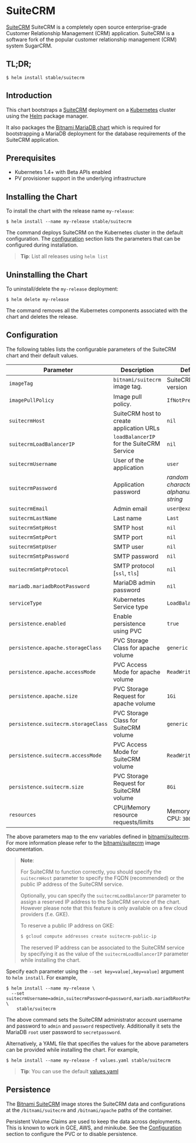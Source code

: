 # SuiteCRM

[SuiteCRM](https://www.suitecrm.com) SuiteCRM is a completely open source enterprise-grade Customer Relationship Management (CRM) application. SuiteCRM is a software fork of the popular customer relationship management (CRM) system SugarCRM.

## TL;DR;

```console
$ helm install stable/suitecrm
```

## Introduction

This chart bootstraps a [SuiteCRM](https://github.com/bitnami/bitnami-docker-suitecrm) deployment on a [Kubernetes](http://kubernetes.io) cluster using the [Helm](https://helm.sh) package manager.

It also packages the [Bitnami MariaDB chart](https://github.com/kubernetes/charts/tree/master/stable/mariadb) which is required for bootstrapping a MariaDB deployment for the database requirements of the SuiteCRM application.

## Prerequisites

- Kubernetes 1.4+ with Beta APIs enabled
- PV provisioner support in the underlying infrastructure

## Installing the Chart

To install the chart with the release name `my-release`:

```console
$ helm install --name my-release stable/suitecrm
```

The command deploys SuiteCRM on the Kubernetes cluster in the default configuration. The [configuration](#configuration) section lists the parameters that can be configured during installation.

> **Tip**: List all releases using `helm list`

## Uninstalling the Chart

To uninstall/delete the `my-release` deployment:

```console
$ helm delete my-release
```

The command removes all the Kubernetes components associated with the chart and deletes the release.

## Configuration

The following tables lists the configurable parameters of the SuiteCRM chart and their default values.

|              Parameter              |                Description                |                  Default                  |
|-------------------------------------|-------------------------------------------|-------------------------------------------|
| `imageTag`                          | `bitnami/suitecrm` image tag.             | SuiteCRM image version                    |
| `imagePullPolicy`                   | Image pull policy.                        | `IfNotPresent`                            |
| `suitecrmHost`                      | SuiteCRM host to create application URLs  | `nil`                                     |
| `suitecrmLoadBalancerIP`            | `loadBalancerIP` for the SuiteCRM Service | `nil`                                     |
| `suitecrmUsername`                  | User of the application                   | `user`                                    |
| `suitecrmPassword`                  | Application password                      | _random 10 character alphanumeric string_ |
| `suitecrmEmail`                     | Admin email                               | `user@example.com`                        |
| `suitecrmLastName`                  | Last name                                 | `Last`                                    |
| `suitecrmSmtpHost`                  | SMTP host                                 | `nil`                                     |
| `suitecrmSmtpPort`                  | SMTP port                                 | `nil`                                     |
| `suitecrmSmtpUser`                  | SMTP user                                 | `nil`                                     |
| `suitecrmSmtpPassword`              | SMTP password                             | `nil`                                     |
| `suitecrmSmtpProtocol`              | SMTP protocol [`ssl`, `tls`]              | `nil`                                     |
| `mariadb.mariadbRootPassword`       | MariaDB admin password                    | `nil`                                     |
| `serviceType`                       | Kubernetes Service type                   | `LoadBalancer`                            |
| `persistence.enabled`               | Enable persistence using PVC              | `true`                                    |
| `persistence.apache.storageClass`   | PVC Storage Class for apache volume       | `generic`                                 |
| `persistence.apache.accessMode`     | PVC Access Mode for apache volume         | `ReadWriteOnce`                           |
| `persistence.apache.size`           | PVC Storage Request for apache volume     | `1Gi`                                     |
| `persistence.suitecrm.storageClass` | PVC Storage Class for SuiteCRM volume     | `generic`                                 |
| `persistence.suitecrm.accessMode`   | PVC Access Mode for SuiteCRM volume       | `ReadWriteOnce`                           |
| `persistence.suitecrm.size`         | PVC Storage Request for SuiteCRM volume   | `8Gi`                                     |
| `resources`                         | CPU/Memory resource requests/limits       | Memory: `512Mi`, CPU: `300m`              |

The above parameters map to the env variables defined in [bitnami/suitecrm](http://github.com/bitnami/bitnami-docker-suitecrm). For more information please refer to the [bitnami/suitecrm](http://github.com/bitnami/bitnami-docker-suitecrm) image documentation.

> **Note**:
>
> For SuiteCRM to function correctly, you should specify the `suitecrmHost` parameter to specify the FQDN (recommended) or the public IP address of the SuiteCRM service.
>
> Optionally, you can specify the `suitecrmLoadBalancerIP` parameter to assign a reserved IP address to the SuiteCRM service of the chart. However please note that this feature is only available on a few cloud providers (f.e. GKE).
>
> To reserve a public IP address on GKE:
>
> ```bash
> $ gcloud compute addresses create suitecrm-public-ip
> ```
>
> The reserved IP address can be associated to the SuiteCRM service by specifying it as the value of the `suitecrmLoadBalancerIP` parameter while installing the chart.

Specify each parameter using the `--set key=value[,key=value]` argument to `helm install`. For example,

```console
$ helm install --name my-release \
  --set suitecrmUsername=admin,suitecrmPassword=password,mariadb.mariadbRootPassword=secretpassword \
    stable/suitecrm
```

The above command sets the SuiteCRM administrator account username and password to `admin` and `password` respectively. Additionally it sets the MariaDB `root` user password to `secretpassword`.

Alternatively, a YAML file that specifies the values for the above parameters can be provided while installing the chart. For example,

```console
$ helm install --name my-release -f values.yaml stable/suitecrm
```

> **Tip**: You can use the default [values.yaml](values.yaml)

## Persistence

The [Bitnami SuiteCRM](https://github.com/bitnami/bitnami-docker-suitecrm) image stores the SuiteCRM data and configurations at the `/bitnami/suitecrm` and `/bitnami/apache` paths of the container.

Persistent Volume Claims are used to keep the data across deployments. This is known to work in GCE, AWS, and minikube.
See the [Configuration](#configuration) section to configure the PVC or to disable persistence.
